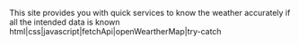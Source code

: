 This site provides you with quick services to know the weather accurately if all the intended data is known
html|css|javascript|fetchApi|openWeartherMap|try-catch

